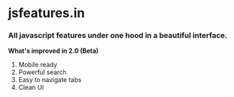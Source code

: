 # jsfeatures.in
### All javascript features under one hood in a beautiful interface.

**What's improved in 2.0 (Beta)**

1. Mobile ready
2. Powerful search
3. Easy to navigate tabs
4. Clean UI
